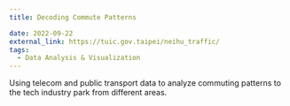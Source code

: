 ```yaml
---
title: Decoding Commute Patterns

date: 2022-09-22
external_link: https://tuic.gov.taipei/neihu_traffic/
tags:
  - Data Analysis & Visualization
---
```

Using telecom and public transport data to analyze commuting patterns to the tech industry park from different areas.

<!--more-->
